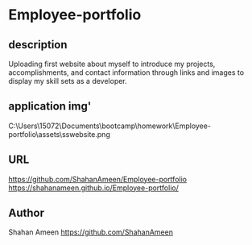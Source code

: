 # Employee-portfolio

## description
Uploading first website about myself to introduce my projects, accomplishments, and contact information through links and images to display my skill sets as a developer.

## application img'
C:\Users\15072\Documents\bootcamp\homework\Employee-portfolio\assets\sswebsite.png


## URL
https://github.com/ShahanAmeen/Employee-portfolio
<br>
https://shahanameen.github.io/Employee-portfolio/
## Author
Shahan Ameen
https://github.com/ShahanAmeen 
